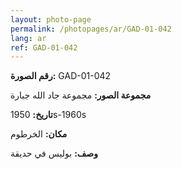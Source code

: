 ```yaml
---
layout: photo-page
permalink: /photopages/ar/GAD-01-042
lang: ar
ref: GAD-01-042
---
```


**رقم الصورة:** GAD-01-042

**مجموعة الصور:** مجموعة جاد الله جبارة

**تاريخ:** 1950s-1960s

**مكان:** الخرطوم

**وصف:** بوليس في حديقة
